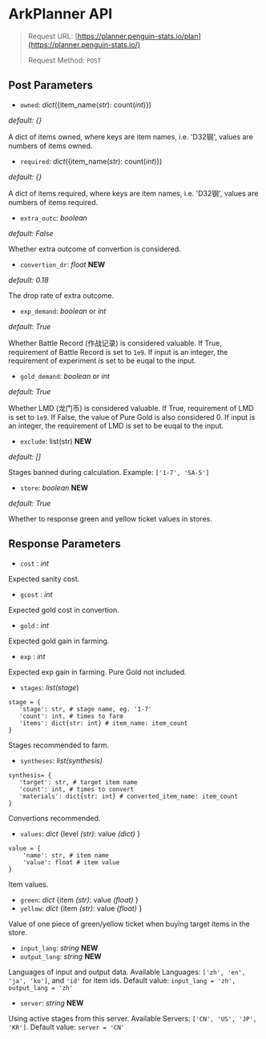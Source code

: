# ArkPlanner API

> Request URL: [https://planner.penguin-stats.io/plan](https://planner.penguin-stats.io/)
>
> Request Method: ```POST```

## Post Parameters

- ```owned```: *dict*({item_name(*str*): count(*int*)})

*default: {}*

A dict of items owned, where keys are item names, i.e. 'D32钢', values are numbers of items owned.
-  ```required```: *dict*({item_name(*str*): count(*int*)}) 

*default: {}*

A dict of items required, where keys are item names, i.e. 'D32钢', values are numbers of items required.
- ```extra_outc```: *boolean*

*default: False*

Whether extra outcome of convertion is considered.
- ```convertion_dr```: *float* **NEW**

*default: 0.18*

The drop rate of extra outcome.
- ```exp_demand```: *boolean* or *int*

*default: True*

Whether Battle Record (作战记录) is considered valuable. If True, requirement of Battle Record is set to ```1e9```. If input is an integer, the requirement of experiment is set to be euqal to the input.
- ```gold_demand```: *boolean* or *int*

*default: True*

Whether LMD (龙门币) is considered valuable. If True, requirement of LMD is set to ```1e9```. If False, the value of Pure Gold is also considered 0. If input is an integer, the requirement of LMD is set to be euqal to the input.
- ```exclude```: list(str)  **NEW**

 *default: []*
 
Stages banned during calculation. Example: ```['1-7', 'SA-5']```
- ```store```: *boolean*  **NEW**

*default: True*

Whether to response green and yellow ticket values in stores.
## Response Parameters
- ```cost``` : *int*

Expected sanity cost. 
- ```gcost``` : *int*

Expected gold cost in convertion.
- ```gold``` : *int*

Expected gold gain in farming.
- ```exp``` : *int*

Expected exp gain in farming. Pure Gold not included.
- ```stages```: *list(stage*)

 ```
stage = {
	'stage': str, # stage name, eg. '1-7'
	'count': int, # times to farm
	'items': dict{str: int} # item_name: item_count
} 
 ```
 
Stages recommended to farm.
- ```syntheses```: *list(synthesis)*

 ```
synthesis= {
	'target': str, # target item name
	'count': int, # times to convert
	'materials': dict{str: int} # converted_item_name: item_count
} 
```

Convertions recommended.
- ```values```: *dict* {level *(str)*: value *(dict)* }

```
value = {
	'name': str, # item name
	'value': float # item value
}
```

Item values.
- ```green```: *dict* {item *(str)*: value *(float)* }
- ```yellow```: *dict* {item *(str)*: value *(float)* }

Value of one piece of green/yellow ticket when buying target items in the store.

- ```input_lang```: *string* **NEW**
- ```output_lang```: *string* **NEW**

Languages of input and output data. Available Languages: ```['zh', 'en', 'ja', 'ko']```, and ```'id'``` for item ids. 
Default value: ```input_lang = 'zh', output_lang = 'zh'```

- ```server```: *string* **NEW**

Using active stages from this server. Available Servers: ```['CN', 'US', 'JP', 'KR']```.
Default value: ```server = 'CN'```


